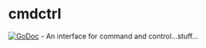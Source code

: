 # cmdctrl

[![GoDoc](https://godoc.org/github.com/pandemicsyn/cmdctrl?status.svg)](http://godoc.org/github.com/pandemicsyn/cmdctrl) - An interface for command and control...stuff...


